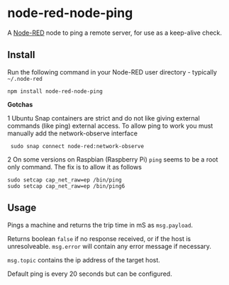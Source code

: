 node-red-node-ping
==================

A <a href="http://nodered.org" target="_new">Node-RED</a> node to ping a
remote server, for use as a keep-alive check.

Install
-------

Run the following command in your Node-RED user directory - typically `~/.node-red`

    npm install node-red-node-ping


**Gotchas**

 1 Ubuntu Snap containers are strict and do not like giving external commands (like ping) external access. To allow ping to work you must manually add the network-observe interface

     sudo snap connect node-red:network-observe

 2 On some versions on Raspbian (Raspberry Pi) `ping` seems to be a root only command.
The fix is to allow it as follows

    sudo setcap cap_net_raw=ep /bin/ping
    sudo setcap cap_net_raw=ep /bin/ping6

Usage
-----

Pings a machine and returns the trip time in mS as `msg.payload`.

Returns boolean `false` if no response received, or if the host is unresolveable.
`msg.error` will contain any error message if necessary.

`msg.topic` contains the ip address of the target host.

Default ping is every 20 seconds but can be configured.
